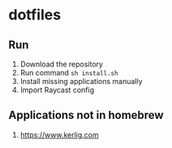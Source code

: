 # dotfiles

## Run
1. Download the repository
2. Run command `sh install.sh`
3. Install missing applications manually
4. Import Raycast config

## Applications not in homebrew

1. https://www.kerlig.com